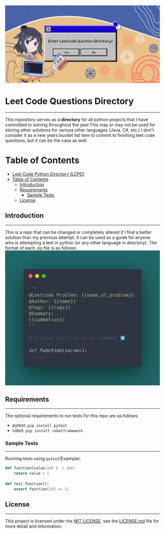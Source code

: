 ![Banner](images/banner.png)

# Leet Code Questions Directory

---

This repository serves as a **directory** for all python projects that I have committed to solving throughout the year.This may or may not be used for storing other solutions for various other languages (Java, C#, etc.) I don't consider it as a new years bucket list item to commit to finishing leet code questions, but it can be the case as well. 


# Table of Contents
- [Leet Code Python Directory (LCPD)](0[9#leet-code-python-directory-lcpd)
- [Table of Contents](#table-of-contents)
  - [Introduction](#introduction)
  - [Requirements](#requirements)
    - [Sample Tests](#sample-tests)
  - [License](#license)


## Introduction

---

This is a repo that can be changed or completely altered if I find a better solution than my previous attempt. It can be used as a guide for anyone who is attempting a leet in python (or any other language in directory). The format of each .py file is as follows:
    ![Image](images/template.png)

## Requirements

---

The optional requirements to run tests for this repo are as follows:
- pytest: `pip install pytest`
- robot: `pip install robotframework`

### Sample Tests

---

Running tests using `pytest`(Example):
```python
def function(value:int ) -> int:
    return value + 1

def test_function():
    assert function(10) == 12
```

## License

---

This project is licensed under the [MIT LICENSE](LICENSE.md).
see the [LICENSE.md](LICENSE.md) file for more detail and information.